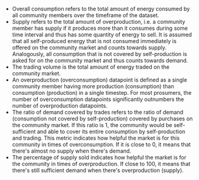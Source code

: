 - Overall consumption refers to the total amount of energy consumed by all community members over the timeframe of the dataset. 
- Supply refers to the total amount of overproduction, i.e. a community member has supply if it produces more than it consumes during some time interval and thus has some quantity of energy to sell. It is assumed that all self-produced energy that is not consumed immediately is offered on the community market and counts towards supply. Analogously, all consumption that is not covered by self-production is asked for on the community market and thus counts towards demand.
- The trading volume is the total amount of energy traded on the community market.
- An overproduction (overconsumption) datapoint is defined as a single community member having more production (consumption) than consumption (production) in a single timestep. For most prosumers, the number of overconsumption datapoints significantly outnumbers the number of overproduction datapoints.
- The ratio of demand covered by trades refers to the ratio of demand (consumption not covered by self-production) covered by purchases on the community market. If this ratio is 1, the community would be self-sufficient and able to cover its entire consumption by self-production and trading. This metric indicates how helpful the market is for this community in times of overconsumption. If it is close to 0, it means that there's almost no supply when there's demand.
- The percentage of supply sold indicates how helpful the market is for the community in times of overproduction. If close to 100, it means that there's still sufficient demand when there's overproduction (supply).
